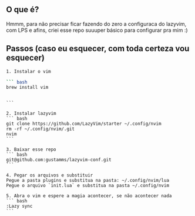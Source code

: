 ## O que é?
Hmmm, para não precisar ficar fazendo do zero a configuraca do lazyvim, com LPS e afins, criei esse repo suuuper básico para configurar pra mim :)

## Passos (caso eu esquecer, com toda certeza vou esquecer)
``` bash
1. Instalar o vim

``` bash
brew install vim
``` 
```
```
````
```

2. Instalar lazyvim
``` bash
git clone https://github.com/LazyVim/starter ~/.config/nvim
rm -rf ~/.config/nvim/.git
nvim
```

3. Baixar esse repo
``` bash
git@github.com:gustamms/lazyvim-conf.git
```

4. Pegar os arquivos e substituir
Pegue a pasta plugins e substitua na pasta: ~/.config/nvim/lua
Pegue o arquivo `init.lua` e substitua na pasta ~/.config/nvim

5. Abra o vim e espere a magia acontecer, se não acontecer nada
``` bash
:Lazy sync
```
